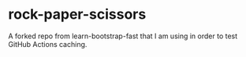 # rock-paper-scissors
A forked repo from learn-bootstrap-fast that I am using in order to test GitHub Actions caching.
